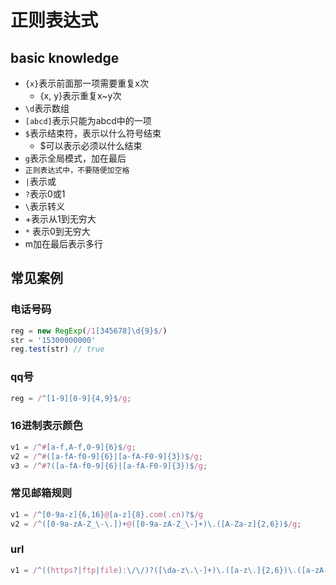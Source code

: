 # 正则表达式

## basic knowledge

- `{x}`表示前面那一项需要重复x次
  - {x, y}表示重复x~y次
- `\d`表示数组 
- `[abcd]`表示只能为abcd中的一项
- `$`表示结束符，表示以什么符号结束
  - $可以表示必须以什么结束
- `g`表示全局模式，加在最后
- `正则表达式中，不要随便加空格`
- `|`表示或
- `?`表示0或1
- `\`表示转义
- \+表示从1到无穷大
- `*` 表示0到无穷大
- m加在最后表示多行


## 常见案例

### 电话号码

```js
reg = new RegExp(/1[345678]\d{9}$/)
str = '15300000000'
reg.test(str) // true
```

### qq号
```js
reg = /^[1-9][0-9]{4,9}$/g;
```

### 16进制表示颜色
```js
v1 = /^#[a-f,A-f,0-9]{6}$/g;
v2 = /^#([a-fA-f0-9]{6}|[a-fA-F0-9]{3})$/g;
v3 = /^#?([a-fA-f0-9]{6}|[a-fA-F0-9]{3})$/g;
```

### 常见邮箱规则
```js
v1 = /^[0-9a-z]{6,16}@[a-z]{8}.com(.cn)?$/g
v2 = /^([0-9a-zA-Z_\-\.])+@([0-9a-zA-Z_\-]+)\.([A-Za-z]{2,6})$/g;
```

### url
```js
v1 = /^((https?|ftp|file):\/\/)?([\da-z\.\-]+)\.([a-z\.]{2,6})\.([a-zA-Z]+)(|\/[a-zA-Z\d%\.\-]*)*\/?$/;
```